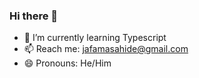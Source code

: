 ### Hi there 👋

- 🌱 I’m currently learning Typescript
- 📫 Reach me: jafamasahide@gmail.com
- 😄 Pronouns: He/Him
